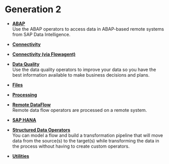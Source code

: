 <!-- loioaba671a0ed0f4493b96ee1df338d29ae -->

# Generation 2

-   **[ABAP](abap-0f55b37.md "Use the ABAP operators to access data in ABAP-based remote systems from SAP Data Intelligence.")**  
Use the ABAP operators to access data in ABAP-based remote systems from SAP Data Intelligence.
-   **[Connectivity](connectivity-8106cb1.md "")**  

-   **[Connectivity \(via Flowagent\)](connectivity-via-flowagent-1d29183.md "")**  

-   **[Data Quality](data-quality-3746332.md "Use the data quality operators to improve your data so you have the best information available to make business decisions and
		plans.")**  
Use the data quality operators to improve your data so you have the best information available to make business decisions and plans.
-   **[Files](files-5c11b2d.md "")**  

-   **[Processing](processing-e48b353.md "")**  

-   **[Remote DataFlow](remote-dataflow-c575538.md "Remote data flow operators are processed on a remote system.")**  
Remote data flow operators are processed on a remote system.
-   **[SAP HANA](sap-hana-7b1f9ac.md "")**  

-   **[Structured Data Operators](structured-data-operators-e99abce.md "You can model a flow and build a transformation pipeline that will move data from the source(s) to the target(s) while transforming the
		data in the process without having to create custom operators.")**  
You can model a flow and build a transformation pipeline that will move data from the source\(s\) to the target\(s\) while transforming the data in the process without having to create custom operators.
-   **[Utilities](utilities-bf12feb.md "")**  


